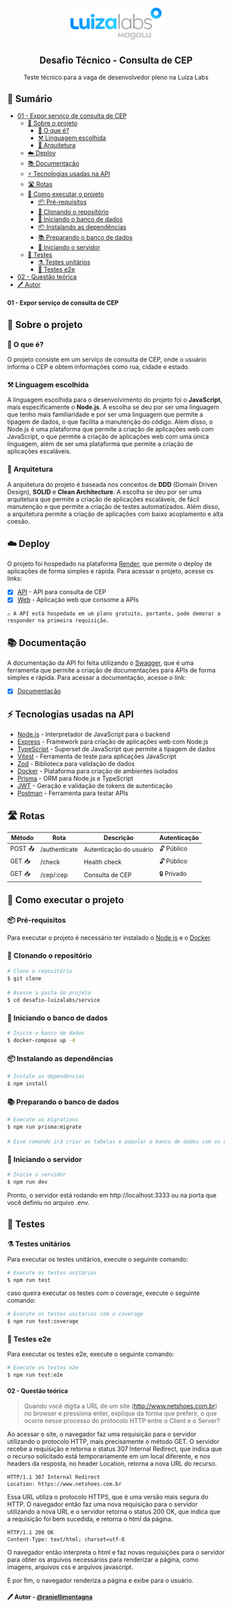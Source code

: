 <div align="center" style={{ marginTop: 16 }}>
  <img src="./web/public/luizalabs-logo.png" height="80px" />
  <h2 style={{ margin: 0 }} align="center">
    Desafio Técnico - Consulta de CEP
  </h2>
  <p align="center" style={{ margin: 0 }}>
    Teste técnico para a vaga de desenvolvedor pleno na Luiza Labs
  </p>
</div>

## 🔗 Sumário

- [01 - Expor serviço de consulta de CEP](#01---expor-serviço-de-consulta-de-cep)
  - [📖 Sobre o projeto](#-sobre-o-projeto)
    - [📜 O que é?](#-o-que-é)
    - [⚒️ Linguagem escolhida](#️-linguagem-escolhida)
    - [🎨 Arquitetura](#-arquitetura)
  - [☁️ Deploy](#️-deploy)
  - [📚 Documentação](#-documentação)
  - [⚡ Tecnologias usadas na API](#-tecnologias-usadas-na-api)
  - [🛣️ Rotas](#️-rotas)
  - [🚀 Como executar o projeto](#-como-executar-o-projeto)
    - [📦 Pré-requisitos](#-pré-requisitos)
    - [📂 Clonando o repositório](#-clonando-o-repositório)
    - [🐳 Iniciando o banco de dados](#-iniciando-o-banco-de-dados)
    - [📦 Instalando as dependências](#-instalando-as-dependências)
    - [📚 Preparando o banco de dados](#-preparando-o-banco-de-dados)
    - [🚀 Iniciando o servidor](#-iniciando-o-servidor)
  - [🧪 Testes](#-testes)
    - [⚗️ Testes unitários](#️-testes-unitários)
    - [🧪 Testes e2e](#-testes-e2e)
- [02 - Questão teórica](#02---questão-teórica)
- [🖊️ Autor](#️-autor)

#### <a id="01---expor-serviço-de-consulta-de-cep"></a> 01 - Expor serviço de consulta de CEP

## <a id="-sobre-o-projeto"></a> 📖 Sobre o projeto

### <a id="-o-que-é"></a> 📜 O que é?

O projeto consiste em um serviço de consulta de CEP, onde o usuário informa o CEP e obtem informações como rua, cidade e estado.

### <a id="️-linguagem-escolhida"></a> ⚒️ Linguagem escolhida

A linguagem escolhida para o desenvolvimento do projeto foi o **JavaScript**, mais especificamente o **Node.js**. A escolha se deu por ser uma linguagem que tenho mais familiaridade e por ser uma linguagem que permite a tipagem de dados, o que facilita a manutenção do código. Além disso, o Node.js é uma plataforma que permite a criação de aplicações web com JavaScript, o que permite a criação de aplicações web com uma única linguagem, além de ser uma plataforma que permite a criação de aplicações escaláveis.

### <a id="-arquitetura"></a> 🎨 Arquitetura

A arquitetura do projeto é baseada nos conceitos de **DDD** (Domain Driven Design), **SOLID** e **Clean Architecture**. A escolha se deu por ser uma arquitetura que permite a criação de aplicações escaláveis, de fácil manutenção e que permite a criação de testes automatizados. Além disso, a arquitetura permite a criação de aplicações com baixo acoplamento e alta coesão.

## <a id="️-deploy"></a> ☁️ Deploy

O projeto foi hospedado na plataforma [Render](https://render.com/), que permite o deploy de aplicações de forma simples e rápida. Para acessar o projeto, acesse os links:

- [x] [API](https://desafio-tecnico-luizalabs-api.onrender.com) - API para consulta de CEP
- [x] [Web](https://desafio-tecnico-luizalabs-web.onrender.com) - Aplicação web que consome a APIs

```
⚠️ A API está hospedada em um plano gratuito, portanto, pode demorar a responder na primeira requisição.
```

## <a id="-documentação"></a> 📚 Documentação

A documentação da API foi feita utilizando o [Swagger](https://swagger.io/), que é uma ferramenta que permite a criação de documentações para APIs de forma simples e rápida. Para acessar a documentação, acesse o link:

- [x] [Documentação](https://desafio-tecnico-luizalabs-api.onrender.com/docs)

## <a id="-tecnologias-usadas-na-api"></a> ⚡ Tecnologias usadas na API

- [Node.js](https://nodejs.org/en/) - Interpretador de JavaScript para o backend
- [Express](https://expressjs.com/pt-br/) - Framework para criação de aplicações web com Node.js
- [TypeScript](https://www.typescriptlang.org/) - Superset de JavaScript que permite a tipagem de dados
- [Vitest](https://vitejs.dev/guide/) - Ferramenta de teste para aplicações JavaScript
- [Zod](https://zod.dev/) - Biblioteca para validação de dados
- [Docker](https://www.docker.com/) - Plataforma para criação de ambientes isolados
- [Prisma](https://www.prisma.io/) - ORM para Node.js e TypeScript
- [JWT](https://jwt.io/) - Geração e validação de tokens de autenticação
- [Postman](https://www.postman.com/) - Ferramenta para testar APIs

## <a id="-rotas"></a> 🛣️ Rotas

| Método  | Rota          | Descrição               | Autenticação |
| ------- | ------------- | ----------------------- | ------------ |
| POST 📤 | /authenticate | Autenticação do usuário | 🔓 Público   |
| GET 📥  | /check        | Health check            | 🔓 Público   |
| GET 📥  | /cep/:cep     | Consulta de CEP         | 🔒 Privado   |

## <a id="-como-executar-o-projeto"></a> 🚀 Como executar o projeto

### <a id="-pré-requisitos"></a> 📦 Pré-requisitos

Para executar o projeto é necessário ter instalado o [Node.js](https://nodejs.org/en/) e o [Docker](https://www.docker.com/).

### <a id="-clonando-o-repositório"></a> 📂 Clonando o repositório

```bash
# Clone o repositório
$ git clone

# Acesse a pasta do projeto
$ cd desafio-luizalabs/service
```

### <a id="-iniciando-o-banco-de-dados"></a> 🐳 Iniciando o banco de dados

```bash
# Inicie o banco de dados
$ docker-compose up -d
```

### <a id="-instalando-as-dependências"></a> 📦 Instalando as dependências

```bash
# Instale as dependências
$ npm install
```

### <a id="-preparando-o-banco-de-dados"></a> 📚 Preparando o banco de dados

```bash
# Execute as migrations
$ npm run prisma:migrate

# Esse comando irá criar as tabelas e popular o banco de dados com os dados do arquivo ./service/prisma/seed.ts
```

### <a id="-iniciando-o-servidor"></a> 🚀 Iniciando o servidor

```bash
# Inicie o servidor
$ npm run dev
```

Pronto, o servidor está rodando em http://localhost:3333 ou na porta que você definiu no arquivo .env.

## <a id="-testes"></a> 🧪 Testes

### <a id="️-testes-unitários"></a> ⚗️ Testes unitários

Para executar os testes unitários, execute o seguinte comando:

```bash
# Execute os testes unitários
$ npm run test
```

caso queira executar os testes com o coverage, execute o seguinte comando:

```bash
# Execute os testes unitários com o coverage
$ npm run test:coverage
```

### <a id="-testes-e2e"></a> 🧪 Testes e2e

Para executar os testes e2e, execute o seguinte comando:

```bash
# Execute os testes e2e
$ npm run test:e2e
```

#### <a id="02---questão-teórica"></a> 02 - Questão teórica

> Quando você digita a URL de um site (http://www.netshoes.com.br) no browser e
> pressiona enter, explique da forma que preferir, o que ocorre nesse processo do
> protocolo HTTP entre o Client e o Server?

Ao acessar o site, o navegador faz uma requisição para o servidor utilizando o protocolo HTTP, mais precisamente o método GET. O servidor recebe a requisição e retorna o status 307 Internal Redirect, que indica que o recurso solicitado está temporariamente em um local diferente, e nos headers da resposta, no header Location, retorna a nova URL do recurso.

```http
HTTP/1.1 307 Internal Redirect
Location: https://www.netshoes.com.br
```

Essa URL utiliza o protocolo HTTPS, que é uma versão mais segura do HTTP. O navegador então faz uma nova requisição para o servidor utilizando a nova URL e o servidor retorna o status 200 OK, que indica que a requisição foi bem sucedida, e retorna o html da página.

```http
HTTP/1.1 200 OK
Content-Type: text/html; charset=utf-8
```

O navegador então interpreta o html e faz novas requisições para o servidor para obter os arquivos necessários para renderizar a página, como imagens, arquivos css e arquivos javascript.

E por fim, o navegador renderiza a página e exibe para o usuário.

#### <a id="️-autor"></a> 🖊️ Autor - [@raniellimontagna](https://www.github.com/raniellimontagna)
